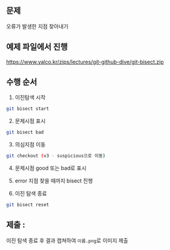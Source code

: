 ## 문제
오류가 발생한 지점 찾아내기


## 예제 파일에서 진행
https://www.yalco.kr/zips/lectures/git-github-dive/git-bisect.zip

## 수행 순서
1. 이진탐색 시작
```bash
git bisect start
```

2. 문제시점 표시
```bash
git bisect bad
```

3. 의심지점 이동
```bash
git checkout (v3 - suspicious으로 이동)
```

4. 문제시점 good 또는 bad로 표시

5. error 지점 찾을 때까지 bisect 진행

6. 이진 탐색 종료
```bash
git bisect reset
```

## 제출 :
이진 탐색 종료 후 결과 캡쳐하여 `이름.png`로 이미지 제출
